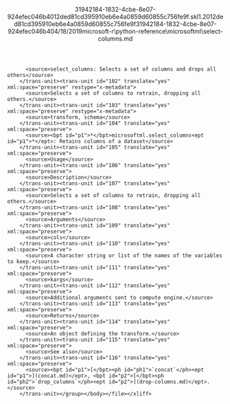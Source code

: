 <?xml version="1.0"?><xliff version="1.2" xmlns="urn:oasis:names:tc:xliff:document:1.2" xmlns:xsi="http://www.w3.org/2001/XMLSchema-instance" xsi:schemaLocation="urn:oasis:names:tc:xliff:document:1.2 xliff-core-1.2-transitional.xsd"><file datatype="xml" original="select-columns.md" source-language="en-US" target-language="en-US"><header><tool tool-id="mdxliff" tool-name="mdxliff" tool-version="1.0-d1654b2" tool-company="Microsoft" /><xliffext:skl_file_name xmlns:xliffext="urn:microsoft:content:schema:xliffextensions">31942184-1832-4cbe-8e07-924efec046b4012ded81cd395910eb6e4a0859d60855c756fe9f.skl</xliffext:skl_file_name><xliffext:version xmlns:xliffext="urn:microsoft:content:schema:xliffextensions">1.2</xliffext:version><xliffext:ms.openlocfilehash xmlns:xliffext="urn:microsoft:content:schema:xliffextensions">012ded81cd395910eb6e4a0859d60855c756fe9f</xliffext:ms.openlocfilehash><xliffext:ms.sourcegitcommit xmlns:xliffext="urn:microsoft:content:schema:xliffextensions">31942184-1832-4cbe-8e07-924efec046b4</xliffext:ms.sourcegitcommit><xliffext:ms.lasthandoff xmlns:xliffext="urn:microsoft:content:schema:xliffextensions">04/18/2019</xliffext:ms.lasthandoff><xliffext:ms.openlocfilepath xmlns:xliffext="urn:microsoft:content:schema:xliffextensions">microsoft-r\python-reference\microsoftml\select-columns.md</xliffext:ms.openlocfilepath></header><body><group id="content" extype="content"><trans-unit id="101" translate="yes" xml:space="preserve" restype="x-metadata">
          <source>select_columns: Selects a set of columns and drops all others</source>
        </trans-unit><trans-unit id="102" translate="yes" xml:space="preserve" restype="x-metadata">
          <source>Selects a set of columns to retrain, dropping all others.</source>
        </trans-unit><trans-unit id="103" translate="yes" xml:space="preserve" restype="x-metadata">
          <source>transform, schema</source>
        </trans-unit><trans-unit id="104" translate="yes" xml:space="preserve">
          <source><bpt id="p1">*</bpt>microsoftml.select_columns<ept id="p1">*</ept>: Retains columns of a dataset</source>
        </trans-unit><trans-unit id="105" translate="yes" xml:space="preserve">
          <source>Usage</source>
        </trans-unit><trans-unit id="106" translate="yes" xml:space="preserve">
          <source>Description</source>
        </trans-unit><trans-unit id="107" translate="yes" xml:space="preserve">
          <source>Selects a set of columns to retrain, dropping all others.</source>
        </trans-unit><trans-unit id="108" translate="yes" xml:space="preserve">
          <source>Arguments</source>
        </trans-unit><trans-unit id="109" translate="yes" xml:space="preserve">
          <source>cols</source>
        </trans-unit><trans-unit id="110" translate="yes" xml:space="preserve">
          <source>A character string or list of the names of the variables to keep.</source>
        </trans-unit><trans-unit id="111" translate="yes" xml:space="preserve">
          <source>kargs</source>
        </trans-unit><trans-unit id="112" translate="yes" xml:space="preserve">
          <source>Additional arguments sent to compute engine.</source>
        </trans-unit><trans-unit id="113" translate="yes" xml:space="preserve">
          <source>Returns</source>
        </trans-unit><trans-unit id="114" translate="yes" xml:space="preserve">
          <source>An object defining the transform.</source>
        </trans-unit><trans-unit id="115" translate="yes" xml:space="preserve">
          <source>See also</source>
        </trans-unit><trans-unit id="116" translate="yes" xml:space="preserve">
          <source><bpt id="p1">[</bpt><ph id="ph1">`concat`</ph><ept id="p1">](concat.md)</ept>, <bpt id="p2">[</bpt><ph id="ph2">`drop_columns`</ph><ept id="p2">](drop-columns.md)</ept>.</source>
        </trans-unit></group></body></file></xliff>